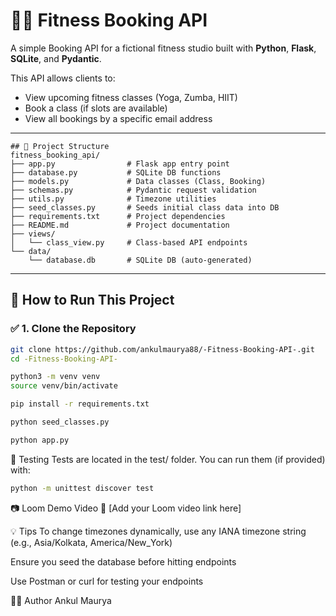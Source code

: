 



# 🧘‍♀️ Fitness Booking API

A simple Booking API for a fictional fitness studio built with **Python**, **Flask**, **SQLite**, and **Pydantic**.

This API allows clients to:
- View upcoming fitness classes (Yoga, Zumba, HIIT)
- Book a class (if slots are available)
- View all bookings by a specific email address

---
```
## 📁 Project Structure
fitness_booking_api/
├── app.py                # Flask app entry point
├── database.py           # SQLite DB functions
├── models.py             # Data classes (Class, Booking)
├── schemas.py            # Pydantic request validation
├── utils.py              # Timezone utilities
├── seed_classes.py       # Seeds initial class data into DB
├── requirements.txt      # Project dependencies
├── README.md             # Project documentation
├── views/
│   └── class_view.py     # Class-based API endpoints
└── data/
    └── database.db       # SQLite DB (auto-generated)

```




---
## 🚀 How to Run This Project

### ✅ 1. Clone the Repository

```bash
git clone https://github.com/ankulmaurya88/-Fitness-Booking-API-.git
cd -Fitness-Booking-API-
```
```bash
python3 -m venv venv
source venv/bin/activate  
```
```bash
pip install -r requirements.txt
```
```bash
python seed_classes.py
```
```bash
python app.py
```
🧪 Testing
Tests are located in the test/ folder. You can run them (if provided) with:

```bash
python -m unittest discover test

```
📷 Loom Demo Video
🎥 [Add your Loom video link here]

💡 Tips
To change timezones dynamically, use any IANA timezone string (e.g., Asia/Kolkata, America/New_York)

Ensure you seed the database before hitting endpoints

Use Postman or curl for testing your endpoints


👨‍💻 Author
Ankul Maurya





